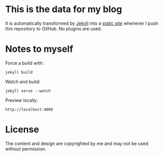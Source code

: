# This is the data for my blog

It is automatically transformed by [Jekyll](http://github.com/mojombo/jekyll) into a [static site](http://pketh.github.io) whenever I push this repository to GitHub. No plugins are used.

# Notes to myself

Force a build with:

	jekyll build

Watch and build:

	jekyll serve --watch

Preview locally:

	http://localhost:4000

# License

The content and design are copyrighted by me and may not be used without permission.
